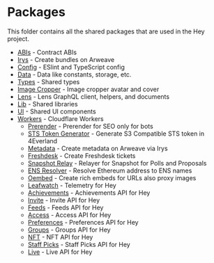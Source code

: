 # Packages

This folder contains all the shared packages that are used in the Hey project.

- [ABIs](./abis/README.md) - Contract ABIs
- [Irys](./irys/README.md) - Create bundles on Arweave
- [Config](./config/README.md) - ESlint and TypeScript config
- [Data](./data/README.md) - Data like constants, storage, etc.
- [Types](./types/README.md) - Shared types
- [Image Cropper](./image-cropper/README.md) - Image cropper avatar and cover
- [Lens](./lens/README.md) - Lens GraphQL client, helpers, and documents
- [Lib](./lib/README.md) - Shared libraries
- [UI](./ui/README.md) - Shared UI components
- [Workers](./workers/README.md) - Cloudflare Workers
  - [Prerender](../packages/workers/prerender/README.md) - Prerender for SEO only for bots
  - [STS Token Generator](../packages/workers/sts/README.md) - Generate S3 Compatible STS token in 4Everland
  - [Metadata](../packages/workers/metadata/README.md) - Create metadata on Arweave via Irys
  - [Freshdesk](../packages/workers/freshdesk/README.md) - Create Freshdesk tickets
  - [Snapshot Relay](../packages/workers/snapshot-relay/README.md) - Relayer for Snapshot for Polls and Proposals
  - [ENS Resolver](../packages/workers/ens/README.md) - Resolve Ethereum address to ENS names
  - [Oembed](../packages/workers/oembed/README.md) - Create rich embeds for URLs also proxy images
  - [Leafwatch](../packages/workers/leafwatch/README.md) - Telemetry for Hey
  - [Achievements](../packages/workers/achievements/README.md) - Achievements API for Hey
  - [Invite](../packages/workers/invite/README.md) - Invite API for Hey
  - [Feeds](../packages/workers/feeds/README.md) - Feeds API for Hey
  - [Access](../packages/workers/access/README.md) - Access API for Hey
  - [Preferences](../packages/workers/preferences/README.md) - Preferences API for Hey
  - [Groups](../packages/workers/groups/README.md) - Groups API for Hey
  - [NFT](../packages/workers/nft/README.md) - NFT API for Hey
  - [Staff Picks](../packages/workers/staff-picks/README.md) - Staff Picks API for Hey
  - [Live](../packages/workers/live/README.md) - Live API for Hey
